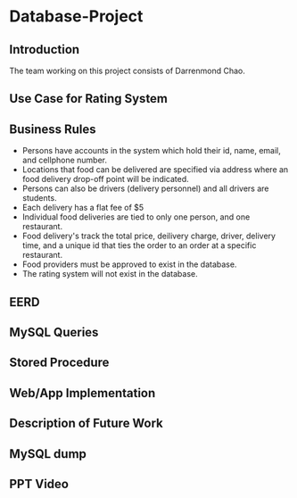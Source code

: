 # Database-Project
## Introduction
The team working on this project consists of Darrenmond Chao.
  
## Use Case for Rating System

## Business Rules
- Persons have accounts in the system which hold their id, name, email, and cellphone number.
- Locations that food can be delivered are specified via address where an food delivery drop-off point will be indicated.
- Persons can also be drivers (delivery personnel) and all drivers are students.
- Each delivery has a flat fee of $5
- Individual food deliveries are tied to only one person, and one restaurant. 
- Food delivery's track the total price, deilivery charge, driver, delivery time, and a unique id that ties the order to an order at a specific restaurant.
- Food providers must be approved to exist in the database.
- The rating system will not exist in the database.

## EERD

## MySQL Queries

## Stored Procedure

## Web/App Implementation

## Description of Future Work

## MySQL dump

## PPT Video
